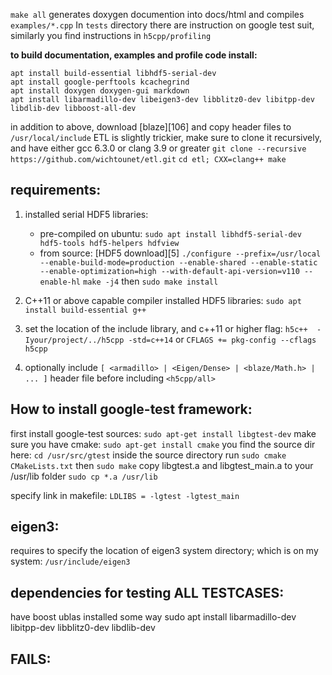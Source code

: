 <!---

 Copyright (c) 2017 vargaconsulting, Toronto,ON Canada
 Author: Varga, Steven <steven@vargaconsulting.ca>

 Permission is hereby granted, free of charge, to any person obtaining a copy of
 this  software  and associated documentation files (the "Software"), to deal in
 the Software  without   restriction, including without limitation the rights to
 use, copy, modify, merge,  publish,  distribute, sublicense, and/or sell copies
 of the Software, and to  permit persons to whom the Software is furnished to do
 so, subject to the following conditions:

 The above copyright notice and this permission notice shall be included in all
 copies or substantial portions of the Software.

 THE  SOFTWARE IS  PROVIDED  "AS IS",  WITHOUT  WARRANTY  OF ANY KIND, EXPRESS OR
 IMPLIED, INCLUDING BUT NOT LIMITED TO THE WARRANTIES OF MERCHANTABILITY, FITNESS
 FOR A PARTICULAR PURPOSE AND NONINFRINGEMENT.  IN NO EVENT  SHALL THE AUTHORS OR
 COPYRIGHT HOLDERS BE LIABLE FOR ANY  CLAIM,  DAMAGES OR OTHER LIABILITY, WHETHER
 IN  AN  ACTION  OF  CONTRACT, TORT OR  OTHERWISE, ARISING  FROM,  OUT  OF  OR IN
 CONNECTION WITH THE SOFTWARE OR THE USE OR OTHER DEALINGS IN THE SOFTWARE.
--->


`make all` generates doxygen documention into docs/html and compiles `examples/*.cpp`
In `tests` directory there are instruction on google test suit, similarly you find instructions in 
`h5cpp/profiling`

**to build documentation, examples and profile code install:**
```shell
apt install build-essential libhdf5-serial-dev
apt install google-perftools kcachegrind
apt install doxygen doxygen-gui markdown
apt install libarmadillo-dev libeigen3-dev libblitz0-dev libitpp-dev libdlib-dev libboost-all-dev 
```
in addition to above, download [blaze][106] and copy header files to `/usr/local/include`
ETL is slightly trickier, make sure to clone it recursively, and have either gcc 6.3.0 or clang 3.9 or greater
`git clone --recursive https://github.com/wichtounet/etl.git`
`cd etl; CXX=clang++ make`



requirements:
-------------
1. installed serial HDF5 libraries:
	- pre-compiled on ubuntu: `sudo apt install libhdf5-serial-dev hdf5-tools hdf5-helpers hdfview`
	- from source: [HDF5 download][5]
	`./configure --prefix=/usr/local --enable-build-mode=production --enable-shared --enable-static --enable-optimization=high --with-default-api-version=v110 --enable-hl`
	`make -j4` then `sudo make install`

2. C++11 or above capable compiler installed HDF5 libraries: `sudo apt install build-essential g++`
3. set the location of the include library, and c++11 or higher flag: `h5c++  -Iyour/project/../h5cpp -std=c++14` or `CFLAGS += pkg-config --cflags h5cpp`
4. optionally include `[ <armadillo> | <Eigen/Dense> | <blaze/Math.h> | ... ]`  header file before including `<h5cpp/all>`




How to install google-test framework:
-------------------------------------

first install google-test sources: `sudo apt-get install libgtest-dev`
make sure you have cmake: `sudo apt-get install cmake` 
you find the source dir here: `cd /usr/src/gtest` 
inside the source directory run `sudo cmake CMakeLists.txt` 
then `sudo make`
copy  libgtest.a and libgtest_main.a to your /usr/lib folder `sudo cp *.a /usr/lib`

specify link in makefile: `LDLIBS = -lgtest -lgtest_main`

eigen3:
--------
requires to specify the location of eigen3 system directory; which is on my system:
`/usr/include/eigen3`

dependencies for testing ALL TESTCASES:
----------------------------------------
have boost ublas installed some way
sudo apt install libarmadillo-dev libitpp-dev libblitz0-dev libdlib-dev 

FAILS:
------

